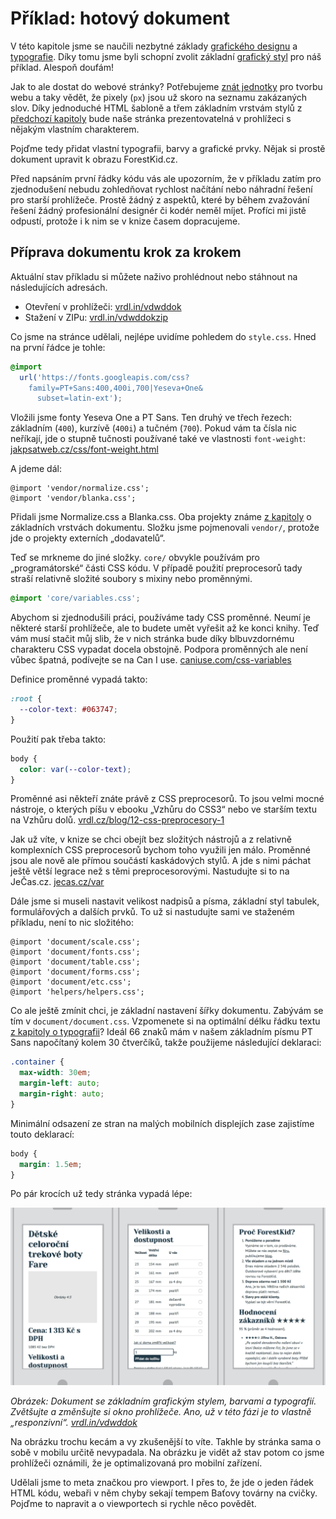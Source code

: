 # Příklad: hotový dokument

V této kapitole jsme se naučili nezbytné základy [grafického designu](graficky-design.md) a [typografie](typografie.md). Díky tomu jsme byli schopní zvolit základní [grafický styl](priklad-barvy-typografie.md) pro náš příklad.  Alespoň doufám! 

Jak to ale dostat do webové stránky? Potřebujeme [znát jednotky](jednotky.md) pro tvorbu webu a taky vědět, že pixely (`px`) jsou už skoro na seznamu zakázaných slov. Díky jednoduché HTML šabloně a třem základním vrstvám stylů z [předchozí kapitoly](dokument-nastroje.md) bude naše stránka prezentovatelná v prohlížeci s nějakým vlastním charakterem. 

Pojďme tedy přidat vlastní typografii, barvy a grafické prvky. Nějak si prostě dokument upravit k obrazu ForestKid.cz.

Před napsáním první řádky kódu vás ale upozorním, že v příkladu zatím pro zjednodušení nebudu zohledňovat rychlost načítání nebo náhradní řešení pro starší prohlížeče. Prostě žádný z aspektů, které by během zvažování řešení žádný profesionální designér či kodér neměl míjet. Profíci mi jistě odpustí, protože i k nim se v knize časem dopracujeme.

## Příprava dokumentu krok za krokem

Aktuální stav příkladu si můžete naživo prohlédnout nebo stáhnout na následujících adresách.

- Otevření v prohlížeči: [vrdl.in/vdwddok](http://vrdl.in/vdwddok)
- Stažení v ZIPu: [vrdl.in/vdwddokzip](http://vrdl.in/vdwddokzip)

Co jsme na stránce udělali, nejlépe uvidíme pohledem do `style.css`. Hned na první řádce je tohle:

```css
@import 
  url('https://fonts.googleapis.com/css?
    family=PT+Sans:400,400i,700|Yeseva+One&
      subset=latin-ext');
```

Vložili jsme fonty Yeseva One a PT Sans. Ten druhý ve třech řezech: základním (`400`), kurzívě (`400i`) a tučném (`700`). Pokud vám ta čísla nic neříkají, jde o stupně tučnosti používané také ve vlastnosti `font-weight`: [jakpsatweb.cz/css/font-weight.html](http://jakpsatweb.cz/css/font-weight.html)

A jdeme dál:

```
@import 'vendor/normalize.css';
@import 'vendor/blanka.css';
```

Přidali jsme Normalize.css a Blanka.css. Oba projekty známe [z kapitoly](dokument-nastroje.md) o základních vrstvách dokumentu. Složku jsme pojmenovali `vendor/`, protože jde o projekty externích „dodavatelů“.

Teď se mrkneme do jiné složky. `core/` obvykle používám pro „programátorské“ části CSS kódu. V případě použití preprocesorů tady straší relativně složité soubory s mixiny nebo proměnnými. 

```css
@import 'core/variables.css';
```

Abychom si zjednodušili práci, používáme tady CSS proměnné. Neumí je některé starší prohlížeče, ale to budete umět vyřešit až ke konci knihy. Teď vám musí stačit můj slib, že v nich stránka bude díky blbuvzdornému charakteru CSS vypadat docela obstojně. Podpora proměnných ale není vůbec špatná, podívejte se na Can I use. [caniuse.com/css-variables](http://caniuse.com/#feat=css-variables)

Definice proměnné vypadá takto:

```css
:root {
  --color-text: #063747;
}
```

Použití pak třeba takto: 

```css
body {
  color: var(--color-text);
}
```

Proměnné asi někteří znáte právě z CSS preprocesorů. To jsou velmi mocné nástroje, o kterých píšu v ebooku „Vzhůru do CSS3“ nebo ve starším textu na Vzhůru dolů. [vrdl.cz/blog/12-css-preprocesory-1](http://www.vzhurudolu.cz/blog/12-css-preprocesory-1)

Jak už víte, v knize se chci obejít bez složitých nástrojů a z relativně komplexních CSS preprocesorů bychom toho využili jen málo. Proměnné jsou ale nově ale přímou součástí kaskádových stylů. A jde s nimi páchat ještě větší legrace než s těmi preprocesorovými. Nastudujte si to na JeČas.cz. [jecas.cz/var](http://jecas.cz/var)

Dále jsme si museli nastavit velikost nadpisů a písma, základní styl tabulek, formulářových a dalších prvků. To už si nastudujte sami ve staženém příkladu, není to nic složitého:

```
@import 'document/scale.css';
@import 'document/fonts.css';
@import 'document/table.css';
@import 'document/forms.css';
@import 'document/etc.css';
@import 'helpers/helpers.css';
```

Co ale ještě zmínit chci, je základní nastavení šířky dokumentu. Zabývám se tím v `document/document.css`. Vzpomenete si na optimální délku řádku textu [z kapitoly o typografii](typografie.md)? Ideál 66 znaků mám v našem základním písmu PT Sans napočítaný kolem 30 čtverčíků, takže použijeme následující deklaraci:

```css
.container {
  max-width: 30em; 
  margin-left: auto;
  margin-right: auto;
}
``` 

Minimální odsazení ze stran na malých mobilních displejích zase zajistíme touto deklarací:

```css
body {
  margin: 1.5em;
}
```

Po pár krocích už tedy stránka vypadá lépe:

![Dokument fáze příkladu](dist/images/original/vdwd/priklad-dokument.jpg)

*Obrázek: Dokument se základním grafickým stylem, barvami a typografií. Zvětšujte a změnšujte si okno prohlížeče. Ano, už v této fázi je to vlastně „responzivní“. [vrdl.in/vdwddok](http://vrdl.in/vdwddok)*

Na obrázku trochu kecám a vy zkušenější to víte. Takhle by stránka sama o sobě v mobilu určitě nevypadala. Na obrázku je vidět až stav potom co jsme prohlížeči oznámili, že je optimalizovaná pro mobilní zařízení. 

Udělali jsme to meta značkou pro viewport. I přes to, že jde o jeden řádek HTML kódu, webaři v něm chyby sekají tempem Baťovy továrny na cvičky. Pojďme to napravit a o viewportech si rychle něco povědět.

